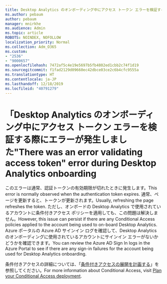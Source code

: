 ```yaml
---
title: Desktop Analytics のオンボーディング中にアクセス トークン エラーを検証する際にエラーが発生しました
ms.author: pebaum
author: pebaum
manager: mnirkhe
ms.audience: Admin
ms.topic: article
ROBOTS: NOINDEX, NOFOLLOW
localization_priority: Normal
ms.collection: Adm_O365
ms.custom:
- "2536"
- "9000657"
ms.openlocfilehash: 7472af5c4e19e5697b5fb4802ed1cbb2c74f1d19
ms.sourcegitcommit: f1fad2129d09660ec42dbce03ce2c6b4cfc9555a
ms.translationtype: HT
ms.contentlocale: ja-JP
ms.lasthandoff: 12/18/2019
ms.locfileid: "40791279"
---
```

# <a name="there-was-an-error-validating-access-token-error-during-desktop-analytics-onboarding"></a><span data-ttu-id="6d870-102">「Desktop Analytics のオンボーディング中にアクセス トークン エラーを検証する際にエラーが発生しました</span><span class="sxs-lookup"><span data-stu-id="6d870-102">"There was an error validating access token" error during Desktop Analytics onboarding</span></span>

<span data-ttu-id="6d870-103">このエラーは通常、認証トークンの有効期限が切れたときに発生します。</span><span class="sxs-lookup"><span data-stu-id="6d870-103">This error is normally observed when the authentication token expires.</span></span> <span data-ttu-id="6d870-104">通常、ページを更新すると、トークンが更新されます。</span><span class="sxs-lookup"><span data-stu-id="6d870-104">Usually, refreshing the page refreshes the token.</span></span> <span data-ttu-id="6d870-105">ただし、オンボードの Desktop Analytics で使用されているアカウントに条件付きアクセス ポリシーを適用しても、この問題は解決しません。</span><span class="sxs-lookup"><span data-stu-id="6d870-105">However, this issue can persist if there are any Conditional Access policies applied to the account being used to on-board Desktop Analytics.</span></span> <span data-ttu-id="6d870-106">Azure ポータルの Azure AD サインイン ログを確認して、Desktop Analytics のオンボーディングに使用されているアカウントにサインイン エラーがないかどうかを確認できます。</span><span class="sxs-lookup"><span data-stu-id="6d870-106">You can review the Azure AD Sign In logs in the Azure Portal to see if there are any sign-in failures for the account being used for Desktop Analytics onboarding.</span></span>

<span data-ttu-id="6d870-107">条件付きアクセスの詳細については、「[条件付きアクセスの展開を計画する](https://docs.microsoft.com/azure/active-directory/conditional-access/plan-conditional-access)」を参照してください。</span><span class="sxs-lookup"><span data-stu-id="6d870-107">For more information about Conditional Access, visit [Plan your Conditional Access deployment](https://docs.microsoft.com/azure/active-directory/conditional-access/plan-conditional-access).</span></span>
